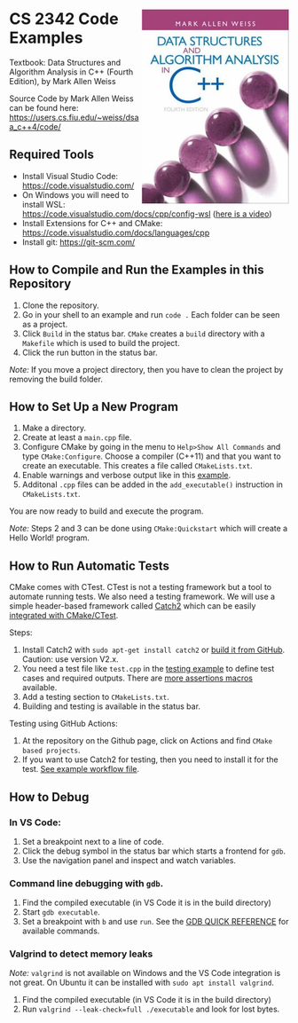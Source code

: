 # <img src="images/DS_Weiss_Book.jpg" align="right"> CS 2342 Code Examples

Textbook: Data Structures and Algorithm Analysis in C++ (Fourth Edition), by Mark Allen Weiss

Source Code by Mark Allen Weiss can be found here:
https://users.cs.fiu.edu/~weiss/dsaa_c++4/code/

## Required Tools

* Install Visual Studio Code: https://code.visualstudio.com/
* On Windows you will need to install WSL: https://code.visualstudio.com/docs/cpp/config-wsl ([here is a video](https://www.youtube.com/watch?v=NY5izJWXi0U))
* Install Extensions for C++ and CMake: https://code.visualstudio.com/docs/languages/cpp
* Install git: https://git-scm.com/


## How to Compile and Run the Examples in this Repository

1. Clone the repository.
2. Go in your shell to an example and run `code .` Each folder can be seen as a project.
3. Click `Build` in the status bar. `CMake` creates a `build` directory with a `Makefile` which is used to 
   build the project.
4. Click the run button in the status bar.

*Note:* If you move a project directory, then you have to clean the project by removing the build folder.

## How to Set Up a New Program

1. Make a directory.
2. Create at least a `main.cpp` file.
3. Configure CMake by going in the menu to `Help>Show All Commands` and type `CMake:Configure`. Choose a compiler 
   (C++11) and that you want to create an executable. This creates a file called `CMakeLists.txt`.
4. Enable warnings and verbose output like in this [example](Chapter1_Overview/IntCell/CMakeLists.txt).
5. Additonal `.cpp` files can be added in the `add_executable()` instruction in `CMakeLists.txt`.

You are now ready to build and execute the program.

*Note:* Steps 2 and 3 can be done using `CMake:Quickstart` which will create a Hello World! program.

## How to Run Automatic Tests

CMake comes with CTest. CTest is not a testing framework but a tool to automate running tests. We also need a testing framework. 
We will use a simple header-based framework called 
[Catch2](https://github.com/catchorg/Catch2) which can be
easily [integrated with CMake/CTest](https://github.com/catchorg/Catch2/blob/devel/docs/cmake-integration.md).

Steps:

1. Install Catch2 with `sudo apt-get install catch2`
or [build it from GitHub](https://github.com/catchorg/Catch2/blob/v2.x/docs/cmake-integration.md#installing-catch2-from-git-repository). Caution: use version V2.x.
2. You need a test file like `test.cpp` in the [testing example](Chapter1_Overview/factorial/) to define test cases and required outputs. There are [more assertions macros](https://github.com/catchorg/Catch2/blob/v2.x/docs/assertions.md) available.
3. Add a testing section to `CMakeLists.txt`.
4. Building and testing is available in the status bar.

Testing using GitHub Actions:

1. At the repository on the Github page, click on Actions and find `CMake based projects`.
2. If you want to use Catch2 for testing, then you need to install it for the test. [See example workflow file](.github/workflows/testing-example_cmake.yml). 


## How to Debug

### In VS Code:

1. Set a breakpoint next to a line of code.
2. Click the debug symbol in the status bar which starts a frontend for `gdb`.
3. Use the navigation panel and inspect and watch variables.

### Command line debugging with `gdb`.

1. Find the compiled executable (in VS Code it is in the build directory)
2. Start `gdb executable`.
3. Set a breakpoint with `b` and use `run`. See the [GDB QUICK REFERENCE](https://users.ece.utexas.edu/~adnan/gdb-refcard.pdf) for available commands.

### Valgrind to detect memory leaks

*Note:* `valgrind` is not available on Windows and the VS Code integration is not great. On Ubuntu it can be installed with
`sudo apt install valgrind`.

1. Find the compiled executable (in VS Code it is in the build directory)
2. Run `valgrind --leak-check=full ./executable` and look for lost bytes.

